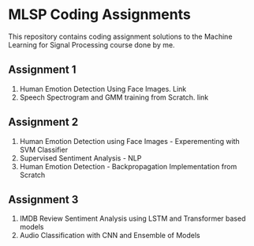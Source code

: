 # MLSP Coding Assignments

This repository contains coding assignment solutions to the Machine Learning for Signal Processing course done by me.

## Assignment 1
1. Human Emotion Detection Using Face Images. Link
2. Speech Spectrogram and GMM training from Scratch. link

## Assignment 2
1. Human Emotion Detection using Face Images - Experementing with SVM Classifier
2. Supervised Sentiment Analysis - NLP
3. Human Emotion Detection - Backpropagation Implementation from Scratch

## Assignment 3
1. IMDB Review Sentiment Analysis using LSTM and Transformer based models
2. Audio Classification with CNN and Ensemble of Models